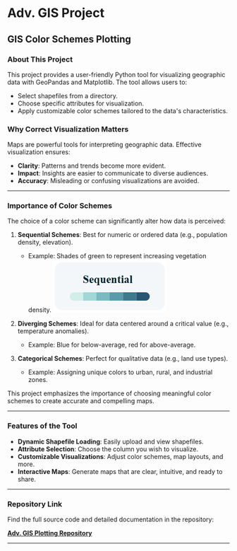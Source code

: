 # **Adv. GIS Project**
## **GIS Color Schemes Plotting**

### **About This Project**
This project provides a user-friendly Python tool for visualizing geographic data with GeoPandas and Matplotlib. The tool allows users to:
- Select shapefiles from a directory.
- Choose specific attributes for visualization.
- Apply customizable color schemes tailored to the data's characteristics.

### **Why Correct Visualization Matters**
Maps are powerful tools for interpreting geographic data. Effective visualization ensures:
- **Clarity**: Patterns and trends become more evident.
- **Impact**: Insights are easier to communicate to diverse audiences.
- **Accuracy**: Misleading or confusing visualizations are avoided.

---

### **Importance of Color Schemes**
The choice of a color scheme can significantly alter how data is perceived:
1. **Sequential Schemes**: Best for numeric or ordered data (e.g., population density, elevation).
   - Example: Shades of green to represent increasing vegetation density.
![Example Map](images/Sequential_scale.png)

2. **Diverging Schemes**: Ideal for data centered around a critical value (e.g., temperature anomalies).
   - Example: Blue for below-average, red for above-average.
3. **Categorical Schemes**: Perfect for qualitative data (e.g., land use types).
   - Example: Assigning unique colors to urban, rural, and industrial zones.

This project emphasizes the importance of choosing meaningful color schemes to create accurate and compelling maps.

---

### **Features of the Tool**
- **Dynamic Shapefile Loading**: Easily upload and view shapefiles.
- **Attribute Selection**: Choose the column you wish to visualize.
- **Customizable Visualizations**: Adjust color schemes, map layouts, and more.
- **Interactive Maps**: Generate maps that are clear, intuitive, and ready to share.

---

### **Repository Link**
Find the full source code and detailed documentation in the repository:

[**Adv. GIS Plotting Repository**](https://github.com/KarinaAnzar/GIS_Plotting.git)

---
